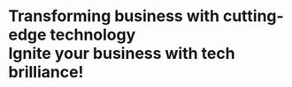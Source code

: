 # Transforming business with cutting-edge technology <br> Ignite your business with tech brilliance!
